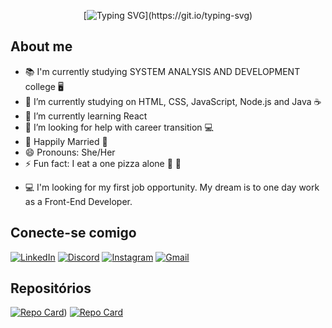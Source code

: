 <div align="center">


[![Typing SVG](https://readme-typing-svg.herokuapp.com?font=Fira+Code&pause=1000&width=450&lines=Hello+World,+I'm+Mariana+Souza;I'm+a+Front-End+Developer.)](https://git.io/typing-svg)
</div>


## About me

- <font style="vertical-align: inherit;"><font style="vertical-align: inherit;">📚</font></font> I'm currently studying SYSTEM ANALYSIS AND DEVELOPMENT college <font style="vertical-align: inherit;"><font style="vertical-align: inherit;">🖥</font></font>
- 🔭 I’m currently studying on HTML, CSS, JavaScript, Node.js and Java <font style="vertical-align: inherit;"><font style="vertical-align: inherit;"></font></font> ☕
- 🌱 I’m currently learning React
- 🤔 I’m looking for help with career transition <font style="vertical-align: inherit;"><font style="vertical-align: inherit;">💻</font></font>
- <font style="vertical-align: inherit;"><font style="vertical-align: inherit;">💍</font></font> Happily Married <font style="vertical-align: inherit;"><font style="vertical-align: inherit;">💜</font></font>
- 😄 Pronouns: She/Her
- ⚡ Fun fact: I eat a one pizza alone <font style="vertical-align: inherit;"><font style="vertical-align: inherit;">🍕</font></font> <font style="vertical-align: inherit;"><font style="vertical-align: inherit;">🤭</font></font>
* 💻 I'm looking for my first job opportunity. My dream is to one day work as a Front-End Developer.



## Conecte-se comigo
[![LinkedIn](https://img.shields.io/badge/LinkedIn-0077B5?style=for-the-badge&logo=linkedin&logoColor=white)](https://www.linkedin.com/in/mariana-t-souza/)
[![Discord](https://img.shields.io/badge/Discord-7289DA?style=for-the-badge&logo=discord&logoColor=white)](https://discord.com/channels/@mariaosouza/)
[![Instagram](https://img.shields.io/badge/-Instagram-%23E4405F?style=for-the-badge&logo=instagram&logoColor=white)](https://www.instagram.com/marocasdev/)
[![Gmail](https://img.shields.io/badge/Gmail-333333?style=for-the-badge&logo=gmail&logoColor=red)](mailto:mariana.tt.souza@gmail.com)

## Repositórios

[![Repo Card](https://github-readme-stats.vercel.app/api/pin/?username=DevMarianaSouza&repo=projeto-js-learning&bg_color=000&border_color=30A3DC&show_icons=true&icon_color=30A3DC&title_color=E94D5F&text_color=FFF)](https://github.com/DevMarianaSouza/projeto-js-learning))
[![Repo Card](https://github-readme-stats.vercel.app/api/pin/?username=DevMarianaSouza&repo=Portfolio&bg_color=000&border_color=30A3DC&show_icons=true&icon_color=30A3DC&title_color=E94D5F&text_color=FFF)](https://github.com/DevMarianaSouza/Portfolio)
